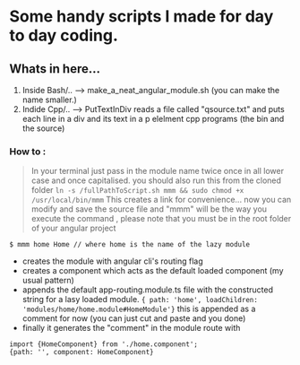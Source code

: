 # Some handy scripts I made for   day to day coding.

## Whats in here...
1. Inside Bash/.. --> make_a_neat_angular_module.sh (you can make the name smaller.)
2. Indide Cpp/.. --> PutTextInDiv reads a file called "qsource.txt" and puts each line in a div and its text in a p elelment cpp programs (the bin and the source)


### How to :
> In your terminal just pass in the module name twice once in all lower case and once capitalised. you should also run this from the cloned folder
``` ln -s /fullPathToScript.sh mmm && sudo chmod +x /usr/local/bin/mmm ```
> This creates a link for convenience... now you can modify and save the source file and "mmm" will be the way you execute the command , please note that you must be in the root folder of your angular project
``` 
$ mmm home Home // where home is the name of the lazy module

```
* creates the module with angular cli's routing flag
* creates a component which acts as the default loaded component (my usual pattern)
* appends the default app-routing.module.ts file with the constructed string for a lasy loaded module. `{ path: 'home', loadChildren: 'modules/home/home.module#HomeModule'}` this is appended as a comment for now (you can just cut and paste and you done)
* finally it generates the "comment" in the module route with 
```
import {HomeComponent} from './home.component';
{path: '', component: HomeComponent}

```





